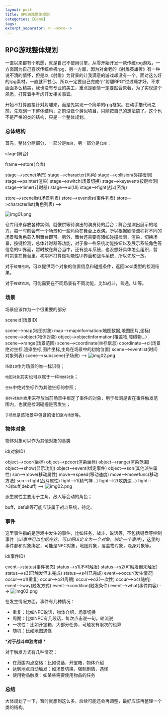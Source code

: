 ```yaml
---
layout: post
title: RPG游戏整体规划
categories: [Game]
tags: 
excerpt_separator: <!--more-->
---
```


<!--categories: [Ubuntu, Database, Python, Github, Web, Tutorial, Test, Shell, LeetCode, ]-->
<!--tags: [jekyll, python3, github, Django, markdown, mysql, shell, ]-->

## RPG游戏整体规划 

一直以来都有个夙愿，就是自己不使用引擎，从零开始开发一款传统rpg游戏，一方面因为自己喜欢传统单机rpg，另一方面，因为对金老的《射雕英雄传》有一种说不清的情怀，但是以《射雕》为背景的让我满意的游戏却没有一个。面对这么好的rpg素材，一直就不甘心，所以一定要自己完成个“射雕RPG”过过瘾才好。不求画面多么精美，我也没有专业的美工，重点是剧情一定要贴合原著，为了实现这个夙愿，打算着手考虑开发相关事宜。

开始不打算直接针对射雕来，而是先实现一个简单的rpg框架。在动手撸代码之前，先规划一下整体结构，之前没做个类似项目，只能按自己的想法搞了。这个也不是严格的类的结构，只是一个整体规划。

<!--more-->

### 总体结构 

首先，整体分两部分，一部分是`舞台`，另一部分是`仓库`：

<!-- 
mermaid

graph LR
frame(框架)-->stage(舞台)
frame-->store(仓库)

stage-->scene(场景)
stage-->character(角色)
stage-->collision(碰撞检测)
stage-->painter(渲染)
stage-->switch(场景切换)
stage-->keyevent(按键检测)
stage-->timer(计时器)
stage-->ui(UI)
stage-->fight(战斗系统)

store-->scenelist(场景列表)
store-->eventlist(事件列表)
store-->characterlist(角色列表) 
-->

![img01.png](https://raw.githubusercontent.com/li-tianqi/blog/gh-pages/assets/post_images/20170926/01.png)

仓库用来存放各种实例，就像供等待演出的演员待的后台；舞台是演出展示的地方，每一时刻会有一个场景和一些角色在舞台上表演。所以根据剧情流程将不同的场景和角色载入到舞台即可。另外，舞台还需要有诸如碰撞检测，渲染，切换场景，按键检测，总体计时器等功能，对于像一些系统功能按钮以及展示系统角色等信息的UI界面，暂时放在舞台当中，还有战斗系统，也没想好具体怎么组织，暂时包含在舞台里。初期不打算做功能性UI界面和战斗系统，所以先放一放。

对于`碰撞检测`，可以提供两个对象的位置信息和碰撞条件，返回bool类型的检测结果。

对于`按键监测`，可能需要在不同场景有不同功能，比如战斗，普通，UI等。

### 场景 

场景应该作为一个很重要的部分

<!-- 
mermaid
graph LR
scene(场景)-->sceneid(场景ID)
scene-->map(地图对象)
map-->mapinformation(地图数据,地图图片,坐标)
scene-->object(物体对象)
object-->objectinformation(覆盖物,障碍物...)
scene-->range(场景范围)
scene-->coordinate(坐标信息)
coordinate-->ci(场景绝对坐标,渲染坐标,图片坐标,主角在场景中的初始位置)
scene-->eventlist(时间对象列表)
scene-->subscene(子场景)
-->
![img02.png](https://raw.githubusercontent.com/li-tianqi/blog/gh-pages/assets/post_images/20170926/02.png)

`场景ID`作为场景的唯一标识符；

`地图对象`其实也可以属于一种`物体对象`；

`坐标`中绝对坐标作为其他坐标的参照；

`事件对象列表`用来存放当前场景中绑定了事件的对象，用于检测是否在事件触发范围内，也就是检测碰撞是否发生；

`子场景`是该场景中包含的诸如`室内场景`等。

### 物体对象

物体对象可以作为其他对象的基类

<!-- 
mermaid
graph LR
object(物体对象)-->id(对象ID)
object-->coor(坐标)
object-->pcoor(渲染坐标)
object-->range(渲染范围)
object-->show(显示功能)
object-->event(绑定事件)
object-->son(其他派生属性)
son-->move(移动属性)
move-->speed(移动速度)
move-->movefunc(移动方法)
son-->fight(战斗属性)
fight-->1(精气神...)
fight-->2(攻防速...)
fight-->3(buff,debuff)
-->
![img02.png](https://raw.githubusercontent.com/li-tianqi/blog/gh-pages/assets/post_images/20170926/03.png)

派生属性主要用于主角，敌人等会动的角色；

buff，defull等可能应该属于战斗系统，待定。

### 事件 

这里事件指的是游戏中发生的事件，比如任务，战斗，说话等，不包括键盘等控制事件（*UI事件可以包括在这，可以把UI定义为一个对象，绑定一个事件*），这里的事件都和对象绑定，可能是NPC对象，地图对象，覆盖物对象，隐身对象等。

<!-- 
mermaid
graph LR
event(事件)-->id(事件ID)
event-->status(事件状态)
status-->s1(不可触发)
status-->s2(可触发但未触发)
status-->s3(已触发但未完成)
status-->s4(已完成)
event-->occur(发生情况)
occur-->o1(重复)
occur-->o2(周期)
occur-->o3(一次性)
occur-->o4(随机)
event-->way(触发方式)
event-->condition(触发条件)
event-->what(事件内容)
-->
![img02.png](https://raw.githubusercontent.com/li-tianqi/blog/gh-pages/assets/post_images/20170926/04.png)

在发生情况方面，事件有几种情况：

- 重复：比如NPC说话，物体介绍，场景切换
- 周期：比如NPC有几段话，每次点击说一句，轮流说
- 一次性：比如开宝箱，大部分任务，可触发有限次的也算
- 随机：比如地图遇怪

***对于战斗单独考虑** *

对于触发方式有几种情况：

- 在范围内点空格：比如说话，开宝箱，物体介绍
- 达到地点自动触发：如场景切换，强制剧情，遇怪
- 使用物品触发：如某些需要使用物品的任务

### 总结 

大体规划了一下，暂时就想到这么多，后续可能还会再调整，最好应该再整理一个类的结构。
